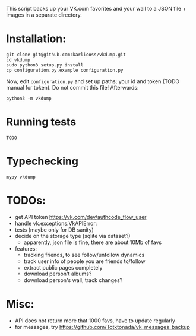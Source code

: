 This script backs up your VK.com favorites and your wall to a JSON file + images in a separate directory.

# Installation:

    git clone git@github.com:karlicoss/vkdump.git
    cd vkdump
    sudo python3 setup.py install
    cp configuration.py.example configuration.py
    
Now, edit `configuration.py` and set up paths; your id and token (TODO manual for token).
Do not commit this file! Afterwards:

    python3 -m vkdump

# Running tests

    TODO
    
# Typechecking

    mypy vkdump

# TODOs:

* get API token https://vk.com/dev/authcode_flow_user
* handle vk.exceptions.VkAPIError:
* tests (maybe only for DB sanity)
* decide on the storage type (sqlite via dataset?)
    * apparently, json file is fine, there are about 10Mb of favs
* features:
    * tracking friends, to see follow/unfollow dynamics
    * track user info of people you are friends to/follow
    * extract public pages completely
    * download person't albums?
    * download person's wall, track changes?

# Misc:

* API does not return more that 1000 favs, have to update regularly
* for messages, try https://github.com/Totktonada/vk_messages_backup